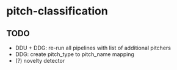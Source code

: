 # pitch-classification

## TODO

- DDU + DDG: re-run all pipelines with list of additional pitchers
- DDG: create pitch_type to pitch_name mapping
- (?) novelty detector
